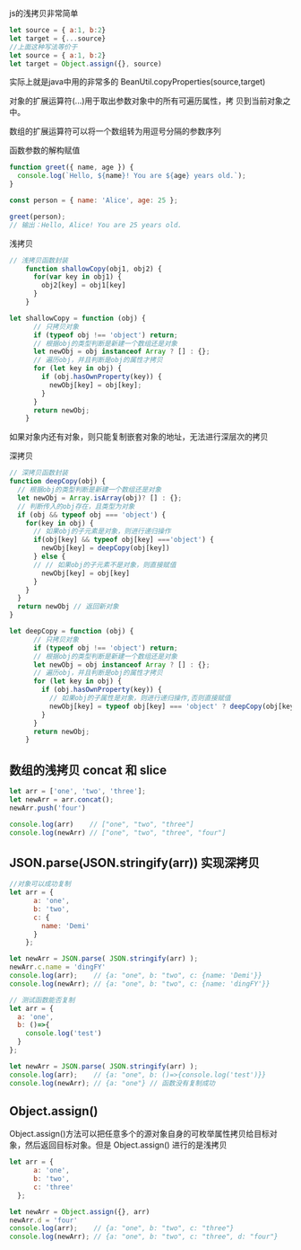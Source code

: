 js的浅拷贝非常简单

```jsx
let source = { a:1, b:2}
let target = {...source}
//上面这种写法等价于
let source = { a:1, b:2}
let target = Object.assign({}, source)
```

实际上就是java中用的非常多的 BeanUtil.copyProperties(source,target)

对象的扩展运算符(...)用于取出参数对象中的所有可遍历属性，拷
贝到当前对象之中。

数组的扩展运算符可以将一个数组转为用逗号分隔的参数序列

函数参数的解构赋值

```jsx
function greet({ name, age }) {
  console.log(`Hello, ${name}! You are ${age} years old.`);
}

const person = { name: 'Alice', age: 25 };

greet(person);
// 输出：Hello, Alice! You are 25 years old.
```


浅拷贝

```jsx
// 浅拷贝函数封装
    function shallowCopy(obj1, obj2) {
      for(var key in obj1) {
        obj2[key] = obj1[key]
      }
    }
```

```jsx
let shallowCopy = function (obj) {
      // 只拷贝对象
      if (typeof obj !== 'object') return;
      // 根据obj的类型判断是新建一个数组还是对象
      let newObj = obj instanceof Array ? [] : {};
      // 遍历obj，并且判断是obj的属性才拷贝
      for (let key in obj) {
        if (obj.hasOwnProperty(key)) {
          newObj[key] = obj[key];
        }
      }
      return newObj;
    }

```

如果对象内还有对象，则只能复制嵌套对象的地址，无法进行深层次的拷贝

深拷贝

```jsx
// 深拷贝函数封装
function deepCopy(obj) {
  // 根据obj的类型判断是新建一个数组还是对象
  let newObj = Array.isArray(obj)? [] : {};
  // 判断传入的obj存在，且类型为对象
  if (obj && typeof obj === 'object') {
    for(key in obj) {
      // 如果obj的子元素是对象，则进行递归操作
      if(obj[key] && typeof obj[key] ==='object') {
        newObj[key] = deepCopy(obj[key])
      } else {
      // // 如果obj的子元素不是对象，则直接赋值
        newObj[key] = obj[key]
      }
    }
  }
  return newObj // 返回新对象
}
```

```jsx
let deepCopy = function (obj) {
      // 只拷贝对象
      if (typeof obj !== 'object') return;
      // 根据obj的类型判断是新建一个数组还是对象
      let newObj = obj instanceof Array ? [] : {};
      // 遍历obj，并且判断是obj的属性才拷贝
      for (let key in obj) {
        if (obj.hasOwnProperty(key)) {
          // 如果obj的子属性是对象，则进行递归操作,否则直接赋值
          newObj[key] = typeof obj[key] === 'object' ? deepCopy(obj[key]) : obj[key];
        }
      }
      return newObj;
    }

```

## **数组的浅拷贝** concat 和 slice

```jsx
let arr = ['one', 'two', 'three'];
let newArr = arr.concat();
newArr.push('four')

console.log(arr)    // ["one", "two", "three"]
console.log(newArr) // ["one", "two", "three", "four"]

```

## JSON.parse(JSON.stringify(arr)) 实现深拷贝

```jsx
//对象可以成功复制
let arr = {
      a: 'one', 
      b: 'two', 
      c: {
        name: 'Demi'
      }
    };

let newArr = JSON.parse( JSON.stringify(arr) );
newArr.c.name = 'dingFY'
console.log(arr);    // {a: "one", b: "two", c: {name: 'Demi'}}
console.log(newArr); // {a: "one", b: "two", c: {name: 'dingFY'}}

// 测试函数能否复制
let arr = {
  a: 'one', 
  b: ()=>{
    console.log('test')
  }
};

let newArr = JSON.parse( JSON.stringify(arr) );
console.log(arr);    // {a: "one", b: ()=>{console.log('test')}}
console.log(newArr); // {a: "one"} // 函数没有复制成功

```

## Object.assign()

Object.assign()方法可以把任意多个的源对象自身的可枚举属性拷贝给目标对象，然后返回目标对象。但是 Object.assign() 进行的是浅拷贝

```jsx
let arr = {
      a: 'one', 
      b: 'two', 
      c: 'three'
  };

let newArr = Object.assign({}, arr)
newArr.d = 'four'
console.log(arr);    // {a: "one", b: "two", c: "three"}
console.log(newArr); // {a: "one", b: "two", c: "three", d: "four"}

```
